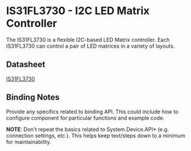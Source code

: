 ﻿# IS31FL3730 - I2C LED Matrix Controller
The IS31FL3730 is a flexible I2C-based LED Matrix controller.  Each IS31FL3730 can control a pair of LED matrices in
a variety of layouts.

## Datasheet
[IS31FL3730](https://cdn.hackaday.io/files/1692447240935296/IS31FL3730.pdf)

## Binding Notes

Provide any specifics related to binding API.  This could include how to configure component for particular functions and example code.

**NOTE**:  Don't repeat the basics related to System.Device.API* (e.g. connection settings, etc.).  This helps keep text/steps down to a minimum for maintainability.
